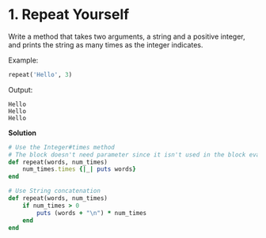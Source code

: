 # 1. Repeat Yourself

Write a method that takes two arguments, a string and a positive integer, and prints the string as many times as the integer indicates.

Example:

```ruby
repeat('Hello', 3)
```

Output:

```terminal
Hello
Hello
Hello
```



**Solution**

```ruby
# Use the Integer#times method
# The block doesn't need parameter since it isn't used in the block evaluation.
def repeat(words, num_times)
	num_times.times {|_| puts words}
end

# Use String concatenation 
def repeat(words, num_times)
    if num_times > 0
        puts (words + "\n") * num_times
    end
end
```

